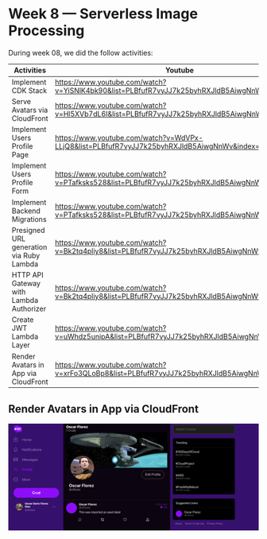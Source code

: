 # Week 8 — Serverless Image Processing
During week 08, we did the follow activities:

| Activities                                                                | Youtube                                                                                       | Link                                                                          | Status |
|---------------------------------------------------------------------------|-----------------------------------------------------------------------------------------------|-------------------------------------------------------------------------------| -- |
| Implement CDK Stack                                                       | https://www.youtube.com/watch?v=YiSNlK4bk90&list=PLBfufR7vyJJ7k25byhRXJldB5AiwgNnWv&index=72  |                                                                               |✅|
| Serve Avatars via CloudFront                                              | https://www.youtube.com/watch?v=Hl5XVb7dL6I&list=PLBfufR7vyJJ7k25byhRXJldB5AiwgNnWv&index=74  |                                                                               |✅|
| Implement Users Profile Page                                              | https://www.youtube.com/watch?v=WdVPx-LLjQ8&list=PLBfufR7vyJJ7k25byhRXJldB5AiwgNnWv&index=75  |                                                                               |✅|
| Implement Users Profile Form                                              | https://www.youtube.com/watch?v=PTafksks528&list=PLBfufR7vyJJ7k25byhRXJldB5AiwgNnWv&index=76  |                                                                               |✅|
| Implement Backend Migrations                                              | https://www.youtube.com/watch?v=PTafksks528&list=PLBfufR7vyJJ7k25byhRXJldB5AiwgNnWv&index=76  |                                                                               |✅|
| Presigned URL generation via Ruby Lambda                                  | https://www.youtube.com/watch?v=Bk2tq4pliy8&list=PLBfufR7vyJJ7k25byhRXJldB5AiwgNnWv&index=77  |                                                                               |✅|
| HTTP API Gateway with Lambda Authorizer                                   | https://www.youtube.com/watch?v=Bk2tq4pliy8&list=PLBfufR7vyJJ7k25byhRXJldB5AiwgNnWv&index=77  |                                                                               |✅|
| Create JWT Lambda Layer                                                   | https://www.youtube.com/watch?v=uWhdz5unipA&list=PLBfufR7vyJJ7k25byhRXJldB5AiwgNnWv&index=79 |                                                                               |✅|
| Render Avatars in App via CloudFront                                      | https://www.youtube.com/watch?v=xrFo3QLoBp8&list=PLBfufR7vyJJ7k25byhRXJldB5AiwgNnWv&index=80 | [Render Avatars in App via CloudFront](#render-avatars-in-app-via-cloudFront) |✅|


## Render Avatars in App via CloudFront 
<img src="assets/week8/render-avatars-using-cloudfront.png" width="1000"/>